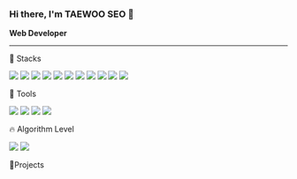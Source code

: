### Hi there, I'm TAEWOO SEO 👋
**Web Developer**


---

🧰 Stacks

<div align="left">
	<img src="https://img.shields.io/badge/Java-007396?style=flat&logo=Java&logoColor=white" />
	<img src="https://img.shields.io/badge/Spring-6DB33F?style=flat&logo=Spring&logoColor=white"/>
	<img src="https://img.shields.io/badge/Apache Tomcat-F8DC75?style=flat&logo=Apache Tomcat&logoColor=white"/>
	<img src="https://img.shields.io/badge/Oracle-F80000?style=flat&logo=Oracle&logoColor=white"/>
	<img src="https://img.shields.io/badge/JavaScript-F7DF1E?style=flat&logo=JavaScript&logoColor=white"/>
	<img src="https://img.shields.io/badge/jQuery-0769AD?style=flat&logo=jQuery&logoColor=white"/>
	<img src="https://img.shields.io/badge/JSON-000000?style=flat&logo=JSON&logoColor=white"/>
	<img src="https://img.shields.io/badge/HTML5-E34F26?style=flat&logo=HTML5&logoColor=white"/>
	<img src="https://img.shields.io/badge/CSS3-1572B6?style=flat&logo=CSS3&logoColor=white"/>
	<img src="https://img.shields.io/badge/Bootstrap-7952B3?style=flat&logo=Bootstrap&logoColor=white"/>
	<img src="https://img.shields.io/badge/MySQL-4479A1?style=flat&logo=MySQL&logoColor=white"/>
</div>

💪 Tools

<div align="left">
	<img src="https://img.shields.io/badge/Eclipse IDE-2C2255?style=for-the-badge&logo=Eclipse IDE&logoColor=white" />
	<img src="https://img.shields.io/badge/VirtualBox-183A61?style=for-the-badge&logo=VirtualBox&logoColor=white" />
	<img src="https://img.shields.io/badge/Visual Studio-5C2D91?style=for-the-badge&logo=Visual Studio&logoColor=white" />
	<img src="https://img.shields.io/badge/GitHub-181717?style=for-the-badge&logo=GitHub&logoColor=white" />
</div>


🔥 Algorithm Level

<img src="https://github-readme-stats.vercel.app/api/top-langs/?username=aatjxodn&layout=compact">
<img src="https://github-readme-stats.vercel.app/api?username=aatjxodn&show_icons=true">

📂Projects



<!--
**aatjxodn/aatjxodn** is a ✨ _special_ ✨ repository because its `README.md` (this file) appears on your GitHub profile.

Here are some ideas to get you started:

- 🔭 I’m currently working on ...
- 🌱 I’m currently learning ...
- 👯 I’m looking to collaborate on ...
- 🤔 I’m looking for help with ...
- 💬 Ask me about ...
- 📫 How to reach me: ...
- 😄 Pronouns: ...
- ⚡ Fun fact: ...
-->
